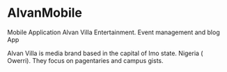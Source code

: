 # AlvanMobile
Mobile Application Alvan Villa Entertainment.
Event management and blog App

Alvan Villa is media brand based in the capital of Imo state. Nigeria ( Owerri). They focus on pagentaries and campus gists.
